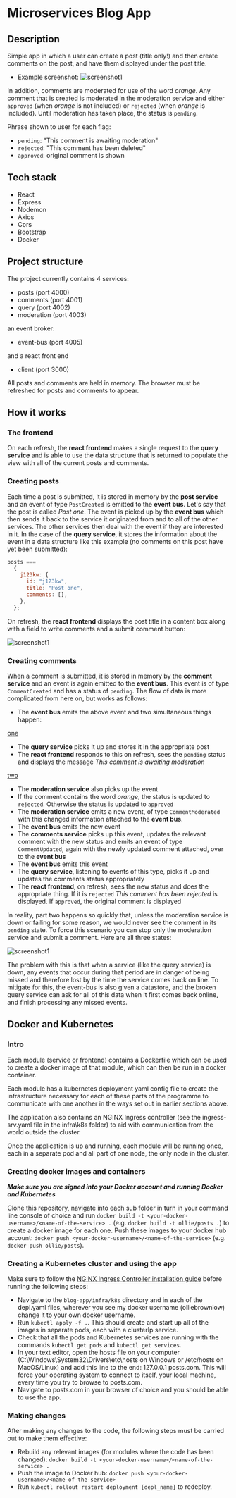 # Microservices Blog App

## Description

Simple app in which a user can create a post (title only!) and then create comments on the post, and have them displayed under the post title.

- Example screenshot:
  ![screenshot1](./client/public/screenshots/example-screenshot.png)

In addition, comments are moderated for use of the word _orange_. Any comment that is created is moderated in the moderation service and either `approved` (when _orange_ is not included) or `rejected` (when _orange_ is included). Until moderation has taken place, the status is `pending`.

Phrase shown to user for each flag:

- `pending`: "This comment is awaiting moderation"
- `rejected`: "This comment has been deleted"
- `approved`: original comment is shown

## Tech stack

- React
- Express
- Nodemon
- Axios
- Cors
- Bootstrap
- Docker

## Project structure

The project currently contains 4 services:

- posts (port 4000)
- comments (port 4001)
- query (port 4002)
- moderation (port 4003)

an event broker:

- event-bus (port 4005)

and a react front end

- client (port 3000)

All posts and comments are held in memory. The browser must be refreshed for posts and comments to appear.

## How it works

### The frontend

On each refresh, the **react frontend** makes a single request to the **query service** and is able to use the data structure that is returned to populate the view with all of the current posts and comments.

### Creating posts

Each time a post is submitted, it is stored in memory by the **post service** and an event of type `PostCreated` is emitted to the **event bus**. Let's say that the post is called _Post one_. The event is picked up by the **event bus** which then sends it back to the service it originated from and to all of the other services. The other services then deal with the event if they are interested in it. In the case of the **query service**, it stores the information about the event in a data structure like this example (no comments on this post have yet been submitted):

```javascript
posts ===
  {
    j123kw: {
      id: "j123kw",
      title: "Post one",
      comments: [],
    },
  };
```

On refresh, the **react frontend** displays the post title in a content box along with a field to write comments and a submit comment button:

![screenshot1](./client/public/screenshots/one-post-no-comments.png)

### Creating comments

When a comment is submitted, it is stored in memory by the **comment service** and an event is again emitted to the **event bus**. This event is of type `CommentCreated` and has a status of `pending`. The flow of data is more complicated from here on, but works as follows:

- The **event bus** emits the above event and two simultaneous things happen:

<ins>one</ins>

- The **query service** picks it up and stores it in the appropriate post
- The **react frontend** responds to this on refresh, sees the `pending` status and displays the message _This comment is awaiting moderation_

<ins>two</ins>

- The **moderation service** also picks up the event
- If the comment contains the word _orange_, the status is updated to `rejected`. Otherwise the status is updated to `approved`
- The **moderation service** emits a new event, of type `CommentModerated` with this changed information attached to the **event bus**.
- The **event bus** emits the new event
- The **comments service** picks up this event, updates the relevant comment with the new status and emits an event of type `CommentUpdated`, again with the newly updated comment attached, over to the **event bus**
- The **event bus** emits this event
- The **query service**, listening to events of this type, picks it up and updates the comments status appropriately
- The **react frontend**, on refresh, sees the new status and does the appropriate thing. If it is `rejected` _This comment has been rejected_ is displayed. If `approved`, the original comment is displayed

In reality, part two happens so quickly that, unless the moderation service is down or failing for some reason, we would never see the comment in its `pending` state. To force this scenario you can stop only the moderation service and submit a comment. Here are all three states:

![screenshot1](./client/public/screenshots/all-three-comment-statuses.png)

The problem with this is that when a service (like the query service) is down, any events that occur during that period are in danger of being missed and therefore lost by the time the service comes back on line. To mitigate for this, the event-bus is also given a datastore, and the broken query service can ask for all of this data when it first comes back online, and finish processing any missed events.

## Docker and Kubernetes

### Intro

Each module (service or frontend) contains a Dockerfile which can be used to create a docker image of that module, which can then be run in a docker container.

Each module has a kubernetes deployment yaml config file to create the infrastructure necessary for each of these parts of the programme to communicate with one another in the ways set out in earlier sections above.

The application also contains an NGINX Ingress controller (see the ingress-srv.yaml file in the infra\k8s folder) to aid with communication from the world outside the cluster.

Once the application is up and running, each module will be running once, each in a separate pod and all part of one node, the only node in the cluster.

### Creating docker images and containers

**_Make sure you are signed into your Docker account and running Docker and Kubernetes_**

Clone this repository, navigate into each sub folder in turn in your command line console of choice and run `docker build -t <your-docker-username>/<name-of-the-service> .` (e.g. `docker build -t ollie/posts .`) to create a docker image for each one. Push these images to your docker hub account: `docker push <your-docker-username>/<name-of-the-service>` (e.g. `docker push ollie/posts`).

### Creating a Kubernetes cluster and using the app

Make sure to follow the [NGINX Ingress Controller installation guide](https://kubernetes.github.io/ingress-nginx/deploy/#provider-specific-steps) before running the following steps:

- Navigate to the `blog-app/infra/k8s` directory and in each of the depl.yaml files, wherever you see my docker username (olliebrownlow) change it to your own docker username.
- Run `kubectl apply -f .`. This should create and start up all of the images in separate pods, each with a clusterIp service.
- Check that all the pods and Kubernetes services are running with the commands `kubectl get pods` and `kubectl get services`.
- In your text editor, open the hosts file on your computer (C:\Windows\System32\Drivers\etc\hosts on Windows or /etc/hosts on MacOS/Linux) and add this line to the end: 127.0.0.1 posts.com. This will force your operating system to connect to itself, your local machine, every time you try to browse to posts.com.
- Navigate to posts.com in your browser of choice and you should be able to use the app.

### Making changes

After making any changes to the code, the following steps must be carried out to make them effective:

- Rebuild any relevant images (for modules where the code has been changed): `docker build -t <your-docker-username>/<name-of-the-service> .`
- Push the image to Docker hub: `docker push <your-docker-username>/<name-of-the-service>`
- Run `kubectl rollout restart deployment [depl_name]` to redeploy.
